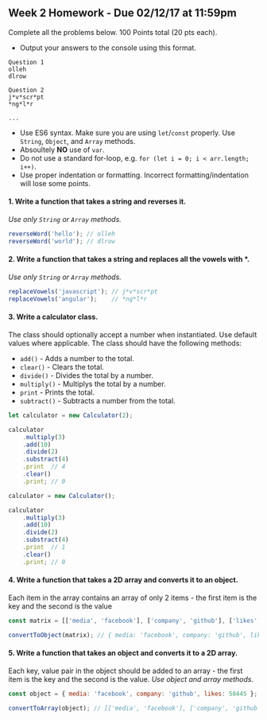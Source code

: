 ## Week 2 Homework - Due 02/12/17 at 11:59pm

Complete all the problems below. 100 Points total (20 pts each).

- Output your answers to the console using this format.

```
Question 1
olleh
dlrow

Question 2
j*v*scr*pt
*ng*l*r

...
```

- Use ES6 syntax. Make sure you are using `let`/`const` properly. Use `String`, `Object`, and `Array` methods.
- Absoultely **NO** use of `var`.
- Do not use a standard for-loop, e.g. `for (let i = 0; i < arr.length; i++)`.
- Use proper indentation or formatting. Incorrect formatting/indentation will lose some points.

#### 1. Write a function that takes a string and reverses it.

*Use only `String` or `Array` methods.*

```javascript
reverseWord('hello'); // olleh
reverseWord('world'); // dlrow
```

#### 2. Write a function that takes a string and replaces all the vowels with *.

*Use only `String` or `Array` methods.*

```javascript
replaceVowels('javascript'); // j*v*scr*pt
replaceVowels('angular');    // *ng*l*r
```

#### 3. Write a calculator class.

The class should optionally accept a number when instantiated. Use default values where applicable.
The class should have the following methods:

- `add()` - Adds a number to the total.
- `clear()` - Clears the total.
- `divide()` - Divides the total by a number.
- `multiply()` - Multiplys the total by a number.
- `print` - Prints the total.
- `subtract()` - Subtracts a number from the total.

```javascript
let calculator = new Calculator(2);

calculator
    .multiply(3)
    .add(10)
    .divide(2)
    .substract(4)
    .print  // 4
    .clear()
    .print; // 0

calculator = new Calculator();

calculator
    .multiply(3)
    .add(10)
    .divide(2)
    .substract(4)
    .print  // 1
    .clear()
    .print; // 0
```            

#### 4. Write a function that takes a 2D array and converts it to an object.

Each item in the array contains an array of only 2 items - the first item is the key and the second is the value

```javascript
const matrix = [['media', 'facebook'], ['company', 'github'], ['likes', 58445]];

convertToObject(matrix); // { media: 'facebook', company: 'github', likes: 58445 }
```

#### 5. Write a function that takes an object and converts it to a 2D array.

Each key, value pair in the object should be added to an array - the first item is the key and the second is the value. *Use object and array methods.*

```javascript
const object = { media: 'facebook', company: 'github', likes: 58445 };

convertToArray(object); // [['media', 'facebook'], ['company', 'github'], ['likes', 58445]]
```
